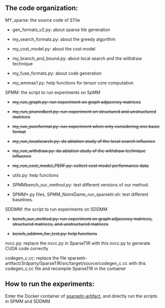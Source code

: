 ## The code organization:

MY_sparse: the source code of STile

- gen_formats_v2.py:        about sparse tile generation
 
- my_search_formats.py:     about the greedy algorithm
 
- my_cost_model.py:         about the cost model
 
- my_branch_and_bound.py:	  about local search and the withdraw technique
 
- my_fuse_formats.py:       about code generation
 
- my_wmmas1.py:             help functions for tensor core computation


SPMM: the script to run experiments on SpMM

- ~~my_run_graph.py:            	run experiment on graph adjacency matrices~~
 
- ~~my_run_prunedbert.py:       	run experiment on structured and unstructured matrices~~
 
- ~~my_run_pureformat.py:       	run experiment when only considering one basic format~~
 
- ~~my_run_localsearch.py:      	do ablation study of the local search influence~~
 
- ~~my_run_withdraw.py:         	do ablation study of the withdraw technique influence~~
 
- ~~my_run_cost_model_PERF.py:  	collect cost model performance data~~
 
- utils.py:                   	help functions

- SPMMbench_our_method.py: 	test different versions of our method.

- SPMM*.py files, SPMM_NotreDame_run_sparsetir.sh:	test different baselines.
 


SDDMM: the script to run experiments on SDDMM

- ~~bench_our_method.py:		run experiment on graph adjacency matrices, structured matrices, and unstructured matrices~~
 
- ~~bench_sddmm_for_test.py:	help functions~~



nvcc.py:	replace the nvcc.py in SparseTIR with this nvcc.py to generate CUDA code correctly

codegen_c.cc:   replace the file sparsetir-artifact/3rdparty/SparseTIR/src/target/source/codegen_c.cc with this codegen_c.cc file and recompile SparseTIR in the container


## How to run the experiments:

Enter the Docker container of [sparsetir-artifact](https://github.com/uwsampl/sparsetir-artifact/tree/main), and directly run the scripts in SPMM and SDDMM


